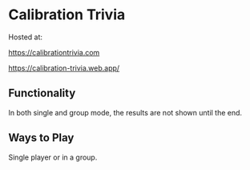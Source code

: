 # Calibration Trivia

Hosted at:

https://calibrationtrivia.com

https://calibration-trivia.web.app/

## Functionality

In both single and group mode, the results are not shown until the end.

## Ways to Play

Single player or in a group.
